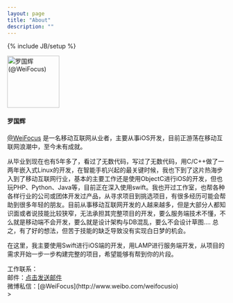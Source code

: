 ```yaml
---
layout: page
title: "About"
description: ""
---
```

{% include JB/setup %}


<div>
<section class="author-profile">
        <div class="author-heading">
                <img class="author-avatar" src="{{ site.production_url }}{{ site.JB.BASE_PATH }}/attachment/greyluoavatar.png" width="120" height="120" alt="罗国辉 (@WeiFocus)">
            <h4 class="author-name">罗国辉</h4>
        </div>
            <p class="author-bio"><a href="http://weibo.com/u/1850031017">@WeiFocus</a> 是一名移动互联网从业者，主要从事iOS开发，目前正游荡在移动互联网浪潮中，至今未有成就。</p>
            <p>
            	从毕业到现在也有5年多了，看过了无数代码，写过了无数代码，用C/C++做了一两年嵌入式Linux的开发，在智能手机兴起的最关键时候，我也下到了这片热海步入到了移动互联网行业，基本的主要工作还是使用ObjectC进行iOS的开发，但也玩PHP、Python、Java等，目前正在深入使用swift。我也开过工作室，也帮各种各样行业的公司或团体开发过产品，从寻求项目到挑选项目，有很多经历可能会帮助到很多年轻的朋友。目前从事移动互联网开发的人越来越多，但是大部分人都知识面或者说技能比较狭窄，无法承担其完整项目的开发，要么服务端技术不懂，不么就是移动端不会开发，要么就是设计架构与DB混乱，要么不会设计草图…. 总之，有了好的想法，但苦于技能的缺乏导致没有实现白日梦的机会。
            </p>
            <p>
				在这里，我主要使用Swift进行iOS端的开发，用LAMP进行服务端开发，从项目的需求开始一步一步构建完整的项目，希望能够有帮到你的片段。
			</p>
            <div>
                工作联系：<br>     
                邮件：<a href=mailto:"guohui.great@gmail.com">点击发送邮件</a> <br>   
                微博私信：[@WeiFocus](http://www.weibo.com/weifocusio)  
            </div>>
</section>    
</div>
